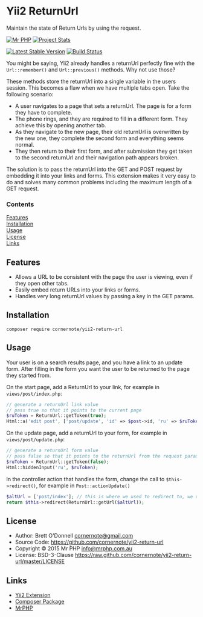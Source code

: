# Yii2 ReturnUrl

Maintain the state of Return Urls by using the request.

[![Mr PHP](https://raw.github.com/cornernote/mrphp-assets/master/img/code-banner.png)](http://mrphp.com.au) [![Project Stats](https://www.ohloh.net/p/yii2-return-url/widgets/project_thin_badge.gif)](https://www.ohloh.net/p/yii2-return-url)

[![Latest Stable Version](https://poser.pugx.org/cornernote/yii2-return-url/v/stable.png)](https://packagist.org/packages/cornernote/yii2-return-url) [![Build Status](https://travis-ci.org/cornernote/yii2-return-url.png?branch=master)](https://travis-ci.org/cornernote/yii2-return-url)


You might be saying, Yii2 already handles a returnUrl perfectly fine with the `Url::remember()` and `Url::previous()` methods.  Why not use those?

These methods store the returnUrl into a single variable in the users session.  This becomes a flaw when we have multiple tabs open.  Take the following scenario:

- A user navigates to a page that sets a returnUrl.  The page is for a form they have to complete.
- The phone rings, and they are required to fill in a different form.  They achieve this by opening another tab.
- As they navigate to the new page, their old returnUrl is overwritten by the new one, they complete the second form and everything seems normal.
- They then return to their first form, and after submission they get taken to the second returnUrl and their navigation path appears broken.

The solution is to pass the returnUrl into the GET and POST request by embedding it into your links and forms.  This extension makes it very easy to do and solves many common problems including the maximum length of a GET request.


### Contents

[Features](#features)  
[Installation](#installation)  
[Usage](#usage)  
[License](#license)  
[Links](#links) 


## Features

- Allows a URL to be consistent with the page the user is viewing, even if they open other tabs.
- Easily embed return URLs into your links or forms.
- Handles very long returnUrl values by passing a key in the GET params.


## Installation

```
composer require cornernote/yii2-return-url
```


## Usage

Your user is on a search results page, and you have a link to an update form.  After filling in the form you want the user to be returned to the page they started from.

On the start page, add a ReturnUrl to your link, for example in `views/post/index.php`:
```php
// generate a returnUrl link value
// pass true so that it points to the current page
$ruToken = ReturnUrl::getToken(true);
Html::a('edit post', ['post/update', 'id' => $post->id, 'ru' => $ruToken]);
```

On the update page, add a returnUrl to your form, for example in `views/post/update.php`:
```php
// generate a returnUrl form value
// pass false so that it points to the returnUrl from the request params provided by your link
$ruToken = ReturnUrl::getToken(false);
Html::hiddenInput('ru', $ruToken);
```

In the controller action that handles the form, change the call to `$this->redirect()`, for example in `Post::actionUpdate()`
```php
$altUrl = ['post/index']; // this is where we used to redirect to, we use it as a fail-back (if not provided then we redirect to the home page)
return $this->redirect(ReturnUrl::getUrl($altUrl));
```


## License

- Author: Brett O'Donnell <cornernote@gmail.com>
- Source Code: https://github.com/cornernote/yii2-return-url
- Copyright © 2015 Mr PHP <info@mrphp.com.au>
- License: BSD-3-Clause https://raw.github.com/cornernote/yii2-return-url/master/LICENSE


## Links

- [Yii2 Extension](http://www.yiiframework.com/extension/yii2-return-url)
- [Composer Package](https://packagist.org/packages/cornernote/yii2-return-url)
- [MrPHP](http://mrphp.com.au)
